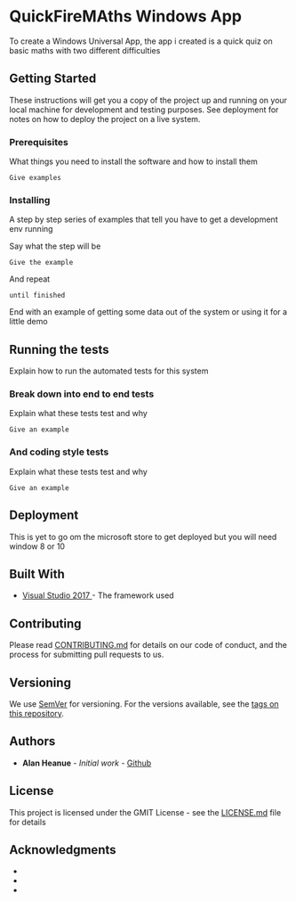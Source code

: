 # QuickFireMAths Windows App 

To create a Windows Universal App, the app i created is a quick quiz on basic maths with two different difficulties 

## Getting Started

These instructions will get you a copy of the project up and running on your local machine for development and testing purposes. See deployment for notes on how to deploy the project on a live system.

### Prerequisites

What things you need to install the software and how to install them

```
Give examples
```

### Installing

A step by step series of examples that tell you have to get a development env running

Say what the step will be

```
Give the example
```

And repeat

```
until finished
```

End with an example of getting some data out of the system or using it for a little demo

## Running the tests

Explain how to run the automated tests for this system

### Break down into end to end tests

Explain what these tests test and why

```
Give an example
```

### And coding style tests

Explain what these tests test and why

```
Give an example
```

## Deployment

This is yet to go om the microsoft store to get deployed but you will need window 8 or 10 

## Built With

* [Visual Studio 2017 ](https://www.visualstudio.com//) - The framework used

## Contributing

Please read [CONTRIBUTING.md](https://gist.github.com/PurpleBooth/b24679402957c63ec426) for details on our code of conduct, and the process for submitting pull requests to us.

## Versioning

We use [SemVer](http://semver.org/) for versioning. For the versions available, see the [tags on this repository](https://github.com/your/project/tags). 

## Authors

* **Alan Heanue** - *Initial work* - [Github](https://github.com/heanuea)

## License

This project is licensed under the GMIT License - see the [LICENSE.md](LICENSE.md) file for details

## Acknowledgments

* 
* 
* 
